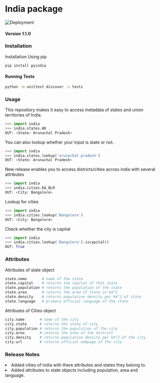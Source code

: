 # India package

![Deployment](https://github.com/rishabhbatra10/in/workflows/Publish%20Python%20%F0%9F%90%8D%20distributions%20%F0%9F%93%A6%20to%20PyPI%20and%20TestPyPI/badge.svg?event=deployment)
#### Version 1.1.0
### Installation
Installation Using pip
```bash
pip install pyindia
```

#### Running Tests

```bash
python -m unittest discover -s tests
```
### Usage
This repository makes it easy to access metadata of states and union territories of India.
```python
>>> import india
>>> india.states.AR
OUT: <State: Arunachal Pradesh>
```

You can also lookup whether your input is state or not.
```python
>>> import india
>>> india.states.lookup('arunachal pradesh')
OUT: <State: Arunachal Pradesh>
```

New release enables you to access districts/cities across india with several attributes
```python
>>> import india
>>> india.cities.KA_BLR
OUT: <City: Bangalore>

```

Lookup for cities
```python
>>> import india
>>> india.cities.lookup('Bangalore')
OUT: <City: Bangalore>
```

Check whether the city is capital
```python
>>> import india
>>> india.cities.lookup('Bangalore').iscapital()
OUT: True
```

### Attributes

Attributes of state object

```python
state.name       # name of the state
state.capital    # returns the capital of that state
state.population # returns the population of the state
state.area       # returns the area of state in km^2
state.density    # returns population density per km^2 of state
state.language   # primary official language of the state
```

Attributes of Cities object

```python
city.name       # name of the city
city.state      # returns the state of city
city.population # returns the population of the city
city.area       # returns the area of the district
city.density    # returns population density per km^2 of the city
city.url        # returns official webpage of the city
```

### Release Notes

<li> Added cities of india with there attributes and states they belong to.
<li> Added attributes to state objects including population, area and language.
